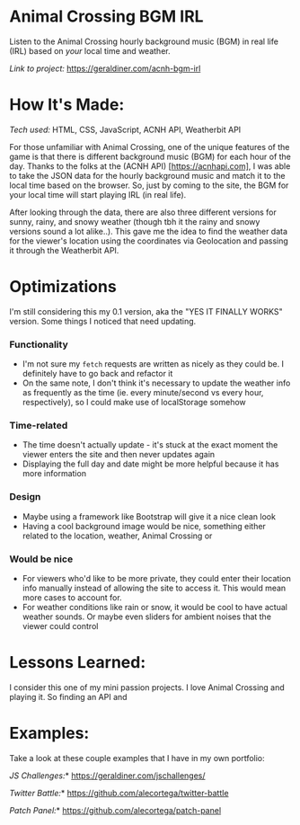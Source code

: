 # Animal Crossing BGM IRL
Listen to the Animal Crossing hourly background music (BGM) in real life (IRL) based on *your* local time and weather.
 
*Link to project:* https://geraldiner.com/acnh-bgm-irl
 
# How It's Made:
*Tech used:* HTML, CSS, JavaScript, ACNH API, Weatherbit API

For those unfamiliar with Animal Crossing, one of the unique features of the game is that there is different background music (BGM) for each hour of the day. Thanks to the folks at the (ACNH API) [https://acnhapi.com], I was able to take the JSON data for the hourly background music and match it to the local time based on the browser. So, just by coming to the site, the BGM for your local time will start playing IRL (in real life).

After looking through the data, there are also three different versions for sunny, rainy, and snowy weather (though tbh it the rainy and snowy versions sound a lot alike..). This gave me the idea to find the weather data for the viewer's location using the coordinates via Geolocation and passing it through the Weatherbit API. 

# Optimizations
I'm still considering this my 0.1 version, aka the "YES IT FINALLY WORKS" version. Some things I noticed that need updating.

### Functionality

- I'm not sure my `fetch` requests are written as nicely as they could be. I definitely have to go back and refactor it
- On the same note, I don't think it's necessary to update the weather info as frequently as the time (ie. every minute/second vs every hour, respectively), so I could make use of localStorage somehow

### Time-related

- The time doesn't actually update - it's stuck at the exact moment the viewer enters the site and then never updates again
- Displaying the full day and date might be more helpful because it has more information

### Design

- Maybe using a framework like Bootstrap will give it a nice clean look
- Having a cool background image would be nice, something either related to the location, weather, Animal Crossing or 

### Would be nice

- For viewers who'd like to be more private, they could enter their location info manually instead of allowing the site to access it. This would mean more cases to account for.
- For weather conditions like rain or snow, it would be cool to have actual weather sounds. Or maybe even sliders for ambient noises that the viewer could control
 
# Lessons Learned:
 
I consider this one of my mini passion projects. I love Animal Crossing and playing it. So finding an API and 
 
# Examples:
Take a look at these couple examples that I have in my own portfolio:
 
*JS Challenges:** https://geraldiner.com/jschallenges/
 
*Twitter Battle:** https://github.com/alecortega/twitter-battle
 
*Patch Panel:** https://github.com/alecortega/patch-panel